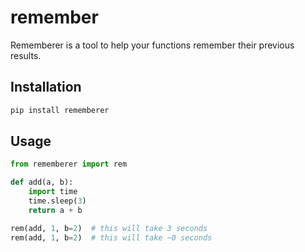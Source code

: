 # remember
Rememberer is a tool to help your functions remember their previous results.

## Installation

```bash
pip install rememberer
```

## Usage

```python
from rememberer import rem

def add(a, b):
    import time
    time.sleep(3)
    return a + b

rem(add, 1, b=2)  # this will take 3 seconds
rem(add, 1, b=2)  # this will take ~0 seconds
```

